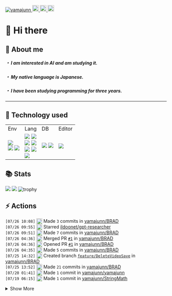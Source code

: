 <p align="left">
  <a href="https://github.com/yamajunn/yamajunn/">
    <img src="https://komarev.com/ghpvc/?username=yamajunn" alt="yamajunn" />
  </a>
  <a href="https://github.com/yamajunn">
    <img height="20" src="https://img.shields.io/github/followers/yamajunn?label=follow&logo=github&style=flat" />
  </a>
  <a href="http://qiita.com/amiton1115">
    <img height="20" src="https://qiita-badge.apiapi.app/s/amiton1115/posts.svg" />
  </a>
  <//qiita.com/amiton1115">
    <img height="20" src="https://qiita-badge.apiapi.app/s/amiton1115/contributions.svg" />
  </a>
</p>
  
# 👋 Hi there

## 📝 About me
##### ・ I am interested in AI and am studying it.
  
##### ・ My native language is Japanese.
  
##### ・ I have been studying programming for three years.
  
---
## 🔧 Technology used

<table>
  <tr>
    <td>Env</td>
    <td>Lang</td>
    <td>DB</td>
    <td>Editor</td>
  </tr>
  <tr>
    <td>
      <img src="https://img.shields.io/badge/-Docker-EEE.svg?logo=docker&style=flat">
      <br>
      <img src="https://img.shields.io/badge/-shell-555.svg?logo=shell&style=flat">
      <img src="https://img.shields.io/badge/-zsh-555.svg?logo=&style=flat">
    </td>
    <td>
      <img src="https://img.shields.io/badge/-HTML5-333.svg?logo=html5&style=flat">
      <img src="https://img.shields.io/badge/-CSS3-1572B6.svg?logo=css3&style=flat">
      <br>
      <img src="https://img.shields.io/badge/-TypeScript-555.svg?logo=typescript&style=flat">
      <img src="https://img.shields.io/badge/-React-555.svg?logo=react&style=flat">
      <br>
      <img src="https://img.shields.io/badge/-Python-F9DC3E.svg?logo=python&style=flat">
      <img src="https://img.shields.io/badge/-pandas-%23150458.svg?logo=pandas&style=flat">
      <br>
      <img src="https://img.shields.io/badge/-Java-F80000.svg?logo=&style=flat">
    </td>
    <td>
      <img src="https://img.shields.io/badge/sqlite-%2307405e.svg?logo=sqlite&style=flat">
      <img src="https://img.shields.io/badge/-MySQL-000000.svg?logo=mysql&style=flat">
    </td>
    <td>
      <img src="https://img.shields.io/badge/-Vim-019733.svg?logo=vim&style=flat">
    </td>
  </tr>
</table>
  
## 📚 Stats
![](http://github-profile-summary-cards.vercel.app/api/cards/most-commit-language?username=yamajunn&theme=apprentice)
![](http://github-profile-summary-cards.vercel.app/api/cards/productive-time?username=yamajunn&theme=apprentice&utcOffset=9)
![trophy](https://github-profile-trophy.vercel.app/?username=yamajunn&theme=discord&margin-w=15&no-bg=true&column=6&no-frame=true&rank=-?)

## ⚡️ Actions
  <!--START_SECTION:activity-->
`[07/26 10:08]` <img alt="📝" src="https://github.com/cheesits456/github-activity-readme/raw/master/icons/commit.png" align="top" height="18"> Made `3` commits in [yamajunn/BRAD](https://github.com/yamajunn/BRAD)  
`[07/26 09:55]` <img alt="⭐" src="https://github.com/cheesits456/github-activity-readme/raw/master/icons/star.png" align="top" height="18"> Starred [ildoonet/gpt-researcher](https://github.com/ildoonet/gpt-researcher)  
`[07/26 09:51]` <img alt="📝" src="https://github.com/cheesits456/github-activity-readme/raw/master/icons/commit.png" align="top" height="18"> Made `7` commits in [yamajunn/BRAD](https://github.com/yamajunn/BRAD)  
`[07/26 04:36]` <img alt="🎉" src="https://github.com/cheesits456/github-activity-readme/raw/master/icons/merge.png" align="top" height="18"> Merged PR [`#1`](https://github.com//yamajunn/BRAD/pull/1 'Feature/delete video save') in [yamajunn/BRAD](https://github.com/yamajunn/BRAD)  
`[07/26 04:36]` <img alt="✅" src="https://github.com/cheesits456/github-activity-readme/raw/master/icons/pr-open.png" align="top" height="18"> Opened PR [`#1`](https://github.com//yamajunn/BRAD/pull/1 'Feature/delete video save') in [yamajunn/BRAD](https://github.com/yamajunn/BRAD)  
`[07/26 04:35]` <img alt="📝" src="https://github.com/cheesits456/github-activity-readme/raw/master/icons/commit.png" align="top" height="18"> Made `5` commits in [yamajunn/BRAD](https://github.com/yamajunn/BRAD)  
`[07/25 14:32]` <img alt="📂" src="https://github.com/cheesits456/github-activity-readme/raw/master/icons/create-branch.png" align="top" height="18"> Created branch [`feature/DeleteVideoSave`](https://github.com/yamajunn/BRAD/tree/feature/DeleteVideoSave) in [yamajunn/BRAD](https://github.com/yamajunn/BRAD)  
`[07/25 13:52]` <img alt="📝" src="https://github.com/cheesits456/github-activity-readme/raw/master/icons/commit.png" align="top" height="18"> Made `21` commits in [yamajunn/BRAD](https://github.com/yamajunn/BRAD)  
`[07/20 01:41]` <img alt="📝" src="https://github.com/cheesits456/github-activity-readme/raw/master/icons/commit.png" align="top" height="18"> Made `1` commit in [yamajunn/yamajunn](https://github.com/yamajunn/yamajunn)  
`[07/19 06:15]` <img alt="📝" src="https://github.com/cheesits456/github-activity-readme/raw/master/icons/commit.png" align="top" height="18"> Made `1` commit in [yamajunn/StringMath](https://github.com/yamajunn/StringMath)  

<details><summary>Show More</summary>

`[07/19 06:01]` <img alt="⭐" src="https://github.com/cheesits456/github-activity-readme/raw/master/icons/star.png" align="top" height="18"> Starred [deeprajsinghsisodiya/Flutter-Dev-Discord-Tips-Tricks.](https://github.com/deeprajsinghsisodiya/Flutter-Dev-Discord-Tips-Tricks.)  
`[07/19 06:00]` <img alt="⭐" src="https://github.com/cheesits456/github-activity-readme/raw/master/icons/star.png" align="top" height="18"> Starred [CG-AA/Wool](https://github.com/CG-AA/Wool)  
`[07/19 05:56]` <img alt="⭐" src="https://github.com/cheesits456/github-activity-readme/raw/master/icons/star.png" align="top" height="18"> Starred [Mekasniz/Discord-Raider](https://github.com/Mekasniz/Discord-Raider)  
`[07/19 02:56]` <img alt="📝" src="https://github.com/cheesits456/github-activity-readme/raw/master/icons/commit.png" align="top" height="18"> Made `7` commits in [yamajunn/yamajunn](https://github.com/yamajunn/yamajunn)  
`[07/19 02:15]` <img alt="✅" src="https://github.com/cheesits456/github-activity-readme/raw/master/icons/pr-open.png" align="top" height="18"> Opened PR [`#5`](https://github.com//yufukui-m/vanxxx-server/pull/5 'yamazaki test') in [yufukui-m/vanxxx-server](https://github.com/yufukui-m/vanxxx-server)  
`[07/19 02:15]` <img alt="📝" src="https://github.com/cheesits456/github-activity-readme/raw/master/icons/commit.png" align="top" height="18"> Made `1` commit in [yufukui-m/vanxxx-server](https://github.com/yufukui-m/vanxxx-server)  
`[07/19 02:14]` <img alt="📂" src="https://github.com/cheesits456/github-activity-readme/raw/master/icons/create-branch.png" align="top" height="18"> Created branch [`yamazaki-test`](https://github.com/yufukui-m/vanxxx-server/tree/yamazaki-test) in [yufukui-m/vanxxx-server](https://github.com/yufukui-m/vanxxx-server)  
`[07/19 02:10]` <img alt="📝" src="https://github.com/cheesits456/github-activity-readme/raw/master/icons/commit.png" align="top" height="18"> Made `11` commits in [yamajunn/yamajunn](https://github.com/yamajunn/yamajunn)  
`[07/18 08:37]` <img alt="📝" src="https://github.com/cheesits456/github-activity-readme/raw/master/icons/commit.png" align="top" height="18"> Made `3` commits in [yamajunn/StringMath](https://github.com/yamajunn/StringMath)  
`[07/18 08:20]` <img alt="⭐" src="https://github.com/cheesits456/github-activity-readme/raw/master/icons/star.png" align="top" height="18"> Starred [yamajunn/BRAD](https://github.com/yamajunn/BRAD)  
`[07/18 08:20]` <img alt="⭐" src="https://github.com/cheesits456/github-activity-readme/raw/master/icons/star.png" align="top" height="18"> Starred [yamajunn/BRAD](https://github.com/yamajunn/BRAD)  
`[07/18 08:20]` <img alt="⭐" src="https://github.com/cheesits456/github-activity-readme/raw/master/icons/star.png" align="top" height="18"> Starred [yamajunn/BRAD](https://github.com/yamajunn/BRAD)  
`[07/18 08:07]` <img alt="📝" src="https://github.com/cheesits456/github-activity-readme/raw/master/icons/commit.png" align="top" height="18"> Made `4` commits in [yamajunn/IRAD](https://github.com/yamajunn/IRAD)  
`[07/18 04:02]` <img alt="📝" src="https://github.com/cheesits456/github-activity-readme/raw/master/icons/commit.png" align="top" height="18"> Made `3` commits in [yamajunn/yamajunn](https://github.com/yamajunn/yamajunn)  
`[07/17 10:56]` <img alt="📝" src="https://github.com/cheesits456/github-activity-readme/raw/master/icons/commit.png" align="top" height="18"> Made `7` commits in [yamajunn/IRAD](https://github.com/yamajunn/IRAD)  
`[07/14 06:35]` <img alt="⭐" src="https://github.com/cheesits456/github-activity-readme/raw/master/icons/star.png" align="top" height="18"> Starred [sp614x/optifine](https://github.com/sp614x/optifine)  
`[07/13 02:49]` <img alt="⭐" src="https://github.com/cheesits456/github-activity-readme/raw/master/icons/star.png" align="top" height="18"> Starred [lszomoru/winget-pkgs](https://github.com/lszomoru/winget-pkgs)  
`[07/13 02:47]` <img alt="⭐" src="https://github.com/cheesits456/github-activity-readme/raw/master/icons/star.png" align="top" height="18"> Starred [microsoft/vscode](https://github.com/microsoft/vscode)  
`[07/13 02:47]` <img alt="⭐" src="https://github.com/cheesits456/github-activity-readme/raw/master/icons/star.png" align="top" height="18"> Starred [microsoft/AI](https://github.com/microsoft/AI)  
`[07/12 04:21]` <img alt="📝" src="https://github.com/cheesits456/github-activity-readme/raw/master/icons/commit.png" align="top" height="18"> Made `1` commit in [yamajunn/yamajunn](https://github.com/yamajunn/yamajunn)  
`[07/12 03:21]` <img alt="📝" src="https://github.com/cheesits456/github-activity-readme/raw/master/icons/commit.png" align="top" height="18"> Made `1` commit in [yamajunn/StringMath](https://github.com/yamajunn/StringMath)  
`[07/12 03:16]` <img alt="📝" src="https://github.com/cheesits456/github-activity-readme/raw/master/icons/commit.png" align="top" height="18"> Made `2` commits in [yamajunn/IRAD](https://github.com/yamajunn/IRAD)  
`[07/09 07:20]` <img alt="📝" src="https://github.com/cheesits456/github-activity-readme/raw/master/icons/commit.png" align="top" height="18"> Made `1` commit in [yamajunn/StringMath](https://github.com/yamajunn/StringMath)  
`[07/09 06:48]` <img alt="📂" src="https://github.com/cheesits456/github-activity-readme/raw/master/icons/create-branch.png" align="top" height="18"> Created branch [`main`](https://github.com/yamajunn/StringMath/tree/main) in [yamajunn/StringMath](https://github.com/yamajunn/StringMath)  
`[07/09 06:47]` <img alt="➕" src="https://github.com/cheesits456/github-activity-readme/raw/master/icons/create-repo.png" align="top" height="18"> Created repository [yamajunn/StringMath](https://github.com/yamajunn/StringMath)  
`[07/09 06:22]` <img alt="📝" src="https://github.com/cheesits456/github-activity-readme/raw/master/icons/commit.png" align="top" height="18"> Made `4` commits in [yamajunn/IRAD](https://github.com/yamajunn/IRAD)  
`[07/03 10:49]` <img alt="📝" src="https://github.com/cheesits456/github-activity-readme/raw/master/icons/commit.png" align="top" height="18"> Made `2` commits in [yamajunn/Hypixel_Discord_Bot](https://github.com/yamajunn/Hypixel_Discord_Bot)  
`[07/02 17:26]` <img alt="📝" src="https://github.com/cheesits456/github-activity-readme/raw/master/icons/commit.png" align="top" height="18"> Made `1` commit in [yamajunn/Hypixel_Antico_Overlay](https://github.com/yamajunn/Hypixel_Antico_Overlay)  
`[07/02 11:53]` <img alt="📝" src="https://github.com/cheesits456/github-activity-readme/raw/master/icons/commit.png" align="top" height="18"> Made `3` commits in [yamajunn/yamajunn](https://github.com/yamajunn/yamajunn)  
`[07/02 09:07]` <img alt="📝" src="https://github.com/cheesits456/github-activity-readme/raw/master/icons/commit.png" align="top" height="18"> Made `1` commit in [yamajunn/IRAD](https://github.com/yamajunn/IRAD)  
`[07/02 07:47]` <img alt="⭐" src="https://github.com/cheesits456/github-activity-readme/raw/master/icons/star.png" align="top" height="18"> Starred [minerllabs/minerl](https://github.com/minerllabs/minerl)  
`[06/30 11:48]` <img alt="📝" src="https://github.com/cheesits456/github-activity-readme/raw/master/icons/commit.png" align="top" height="18"> Made `2` commits in [yamajunn/IRAD](https://github.com/yamajunn/IRAD)  
`[06/30 09:36]` <img alt="⭐" src="https://github.com/cheesits456/github-activity-readme/raw/master/icons/star.png" align="top" height="18"> Starred [WongKinYiu/yolov9](https://github.com/WongKinYiu/yolov9)  
`[06/29 03:06]` <img alt="📝" src="https://github.com/cheesits456/github-activity-readme/raw/master/icons/commit.png" align="top" height="18"> Made `1` commit in [yamajunn/IRAD](https://github.com/yamajunn/IRAD)  
`[06/28 02:56]` <img alt="⭐" src="https://github.com/cheesits456/github-activity-readme/raw/master/icons/star.png" align="top" height="18"> Starred [tankalxat34/ai-minecraft-bot](https://github.com/tankalxat34/ai-minecraft-bot)  
`[06/28 02:55]` <img alt="⭐" src="https://github.com/cheesits456/github-activity-readme/raw/master/icons/star.png" align="top" height="18"> Starred [Niels-NTG/GDMC2024](https://github.com/Niels-NTG/GDMC2024)  
`[06/28 02:55]` <img alt="⭐" src="https://github.com/cheesits456/github-activity-readme/raw/master/icons/star.png" align="top" height="18"> Starred [NextDevv/AutoMod](https://github.com/NextDevv/AutoMod)  
`[06/28 02:54]` <img alt="⭐" src="https://github.com/cheesits456/github-activity-readme/raw/master/icons/star.png" align="top" height="18"> Starred [HaHaWTH/AdvancedSensitiveWords](https://github.com/HaHaWTH/AdvancedSensitiveWords)  
`[06/28 02:54]` <img alt="⭐" src="https://github.com/cheesits456/github-activity-readme/raw/master/icons/star.png" align="top" height="18"> Starred [sussylol/Air](https://github.com/sussylol/Air)  
`[06/27 14:16]` <img alt="📝" src="https://github.com/cheesits456/github-activity-readme/raw/master/icons/commit.png" align="top" height="18"> Made `1` commit in [yamajunn/IRAD](https://github.com/yamajunn/IRAD)  
`[06/27 10:14]` <img alt="⭐" src="https://github.com/cheesits456/github-activity-readme/raw/master/icons/star.png" align="top" height="18"> Starred [yamajunn/IRAD](https://github.com/yamajunn/IRAD)  
`[06/27 09:35]` <img alt="📝" src="https://github.com/cheesits456/github-activity-readme/raw/master/icons/commit.png" align="top" height="18"> Made `3` commits in [yamajunn/IRAD](https://github.com/yamajunn/IRAD)  
`[06/26 10:13]` <img alt="📝" src="https://github.com/cheesits456/github-activity-readme/raw/master/icons/commit.png" align="top" height="18"> Made `2` commits in [yamajunn/IRAD](https://github.com/yamajunn/IRAD)  
`[06/26 09:56]` <img alt="⭐" src="https://github.com/cheesits456/github-activity-readme/raw/master/icons/star.png" align="top" height="18"> Starred [badfalcon/SkinEditor](https://github.com/badfalcon/SkinEditor)  
`[06/26 09:56]` <img alt="⭐" src="https://github.com/cheesits456/github-activity-readme/raw/master/icons/star.png" align="top" height="18"> Starred [iNKORE-NET/MCSkinn](https://github.com/iNKORE-NET/MCSkinn)  
`[06/26 09:56]` <img alt="⭐" src="https://github.com/cheesits456/github-activity-readme/raw/master/icons/star.png" align="top" height="18"> Starred [KareemMAX/Minecraft-Skiner](https://github.com/KareemMAX/Minecraft-Skiner)  
`[06/26 09:54]` <img alt="⭐" src="https://github.com/cheesits456/github-activity-readme/raw/master/icons/star.png" align="top" height="18"> Starred [modelscope/DiffSynth-Studio](https://github.com/modelscope/DiffSynth-Studio)  
`[06/26 09:51]` <img alt="📝" src="https://github.com/cheesits456/github-activity-readme/raw/master/icons/commit.png" align="top" height="18"> Made `1` commit in [yamajunn/Hypixel_Get_Status](https://github.com/yamajunn/Hypixel_Get_Status)  
`[06/26 09:49]` <img alt="📝" src="https://github.com/cheesits456/github-activity-readme/raw/master/icons/commit.png" align="top" height="18"> Made `5` commits in <span title="Private Repo">`🔒yamajunn/Hypixel_API`</span>  
`[06/26 09:46]` <img alt="📝" src="https://github.com/cheesits456/github-activity-readme/raw/master/icons/commit.png" align="top" height="18"> Made `6` commits in <span title="Private Repo">`🔒yamajunn/Hypixel_Data`</span>  
`[06/26 09:41]` <img alt="📝" src="https://github.com/cheesits456/github-activity-readme/raw/master/icons/commit.png" align="top" height="18"> Made `3` commits in <span title="Private Repo">`🔒yamajunn/Hypixel_API`</span>  
`[06/26 09:31]` <img alt="📝" src="https://github.com/cheesits456/github-activity-readme/raw/master/icons/commit.png" align="top" height="18"> Made `2` commits in [yamajunn/yamajunn](https://github.com/yamajunn/yamajunn)  
`[06/26 08:02]` <img alt="📝" src="https://github.com/cheesits456/github-activity-readme/raw/master/icons/commit.png" align="top" height="18"> Made `15` commits in [yamajunn/IRAD](https://github.com/yamajunn/IRAD)  
`[06/21 06:46]` <img alt="📝" src="https://github.com/cheesits456/github-activity-readme/raw/master/icons/commit.png" align="top" height="18"> Made `1` commit in [yamajunn/Hypixel_Antico_Overlay](https://github.com/yamajunn/Hypixel_Antico_Overlay)  
`[06/21 02:57]` <img alt="📝" src="https://github.com/cheesits456/github-activity-readme/raw/master/icons/commit.png" align="top" height="18"> Made `9` commits in [yamajunn/IRAD](https://github.com/yamajunn/IRAD)  
`[06/17 05:39]` <img alt="📂" src="https://github.com/cheesits456/github-activity-readme/raw/master/icons/create-branch.png" align="top" height="18"> Created branch [`main`](https://github.com/yamajunn/IRAD/tree/main) in [yamajunn/IRAD](https://github.com/yamajunn/IRAD)  
`[06/17 05:35]` <img alt="➕" src="https://github.com/cheesits456/github-activity-readme/raw/master/icons/create-repo.png" align="top" height="18"> Created repository [yamajunn/IRAD](https://github.com/yamajunn/IRAD)  
`[06/17 03:17]` <img alt="📝" src="https://github.com/cheesits456/github-activity-readme/raw/master/icons/commit.png" align="top" height="18"> Made `1` commit in [yamajunn/DQN](https://github.com/yamajunn/DQN)  
`[06/14 02:18]` <img alt="📝" src="https://github.com/cheesits456/github-activity-readme/raw/master/icons/commit.png" align="top" height="18"> Made `2` commits in [yamajunn/AnticoOverlay](https://github.com/yamajunn/AnticoOverlay)  
`[06/13 10:12]` <img alt="📝" src="https://github.com/cheesits456/github-activity-readme/raw/master/icons/commit.png" align="top" height="18"> Made `21` commits in [yamajunn/yamajunn](https://github.com/yamajunn/yamajunn)  
`[06/13 03:11]` <img alt="➕" src="https://github.com/cheesits456/github-activity-readme/raw/master/icons/create-repo.png" align="top" height="18"> Created repository [yamajunn/yamajunn](https://github.com/yamajunn/yamajunn)  
`[06/13 03:11]` <img alt="📂" src="https://github.com/cheesits456/github-activity-readme/raw/master/icons/create-branch.png" align="top" height="18"> Created branch [`main`](https://github.com/yamajunn/yamajunn/tree/main) in [yamajunn/yamajunn](https://github.com/yamajunn/yamajunn)  
`[06/13 03:09]` <img alt="➕" src="https://github.com/cheesits456/github-activity-readme/raw/master/icons/create-repo.png" align="top" height="18"> Created repository [yamajunn/yamajunn](https://github.com/yamajunn/yamajunn)  
`[06/08 00:33]` <img alt="📝" src="https://github.com/cheesits456/github-activity-readme/raw/master/icons/commit.png" align="top" height="18"> Made `3` commits in [yamajunn/DQN](https://github.com/yamajunn/DQN)  
`[05/28 15:41]` <img alt="📝" src="https://github.com/cheesits456/github-activity-readme/raw/master/icons/commit.png" align="top" height="18"> Made `1` commit in [yamajunn/HypixelGameStatus](https://github.com/yamajunn/HypixelGameStatus)  
`[05/28 06:28]` <img alt="📝" src="https://github.com/cheesits456/github-activity-readme/raw/master/icons/commit.png" align="top" height="18"> Made `1` commit in [yamajunn/PongAI](https://github.com/yamajunn/PongAI)  
`[05/20 14:28]` <img alt="📝" src="https://github.com/cheesits456/github-activity-readme/raw/master/icons/commit.png" align="top" height="18"> Made `10` commits in [yamajunn/overlay](https://github.com/yamajunn/overlay)  
`[05/13 09:38]` <img alt="📝" src="https://github.com/cheesits456/github-activity-readme/raw/master/icons/commit.png" align="top" height="18"> Made `2` commits in <span title="Private Repo">`🔒yamajunn/HypixelGameStatus`</span>  
`[05/13 09:35]` <img alt="📝" src="https://github.com/cheesits456/github-activity-readme/raw/master/icons/commit.png" align="top" height="18"> Made `9` commits in [yamajunn/overlay](https://github.com/yamajunn/overlay)  
`[05/12 12:55]` <img alt="📂" src="https://github.com/cheesits456/github-activity-readme/raw/master/icons/create-branch.png" align="top" height="18"> Created branch [`main`](https://github.com/yamajunn/DQN/tree/main) in [yamajunn/DQN](https://github.com/yamajunn/DQN)  
`[05/12 12:55]` <img alt="➕" src="https://github.com/cheesits456/github-activity-readme/raw/master/icons/create-repo.png" align="top" height="18"> Created repository [yamajunn/DQN](https://github.com/yamajunn/DQN)  
`[05/11 11:22]` <img alt="📝" src="https://github.com/cheesits456/github-activity-readme/raw/master/icons/commit.png" align="top" height="18"> Made `3` commits in <span title="Private Repo">`🔒yamajunn/overlay`</span>  
`[05/06 07:16]` <img alt="📝" src="https://github.com/cheesits456/github-activity-readme/raw/master/icons/commit.png" align="top" height="18"> Made `1` commit in <span title="Private Repo">`🔒yamajunn/HypixelGameStatus`</span>  
`[05/06 06:37]` <img alt="📝" src="https://github.com/cheesits456/github-activity-readme/raw/master/icons/commit.png" align="top" height="18"> Made `1` commit in <span title="Private Repo">`🔒yamajunn/overlay`</span>  
`[05/06 06:37]` <img alt="📝" src="https://github.com/cheesits456/github-activity-readme/raw/master/icons/commit.png" align="top" height="18"> Made `1` commit in <span title="Private Repo">`🔒yamajunn/HypixelGameStatus`</span>  
`[05/01 12:36]` <img alt="📝" src="https://github.com/cheesits456/github-activity-readme/raw/master/icons/commit.png" align="top" height="18"> Made `1` commit in <span title="Private Repo">`🔒yamajunn/overlay`</span>  
`[04/30 02:37]` <img alt="📝" src="https://github.com/cheesits456/github-activity-readme/raw/master/icons/commit.png" align="top" height="18"> Made `1` commit in <span title="Private Repo">`🔒yamajunn/HypixelGameStatus`</span>  
`[04/29 09:48]` <img alt="📝" src="https://github.com/cheesits456/github-activity-readme/raw/master/icons/commit.png" align="top" height="18"> Made `3` commits in <span title="Private Repo">`🔒yamajunn/overlay`</span>  

</details>
<!--END_SECTION:activity-->
